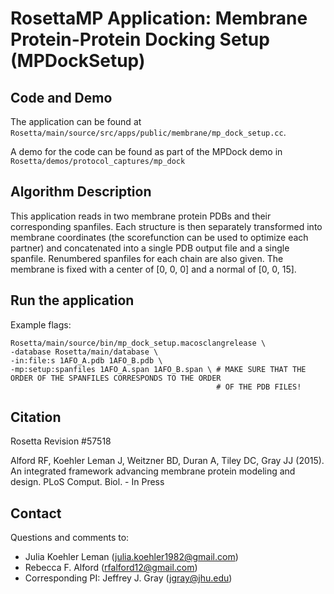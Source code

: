 # RosettaMP Application: Membrane Protein-Protein Docking Setup (MPDockSetup)

## Code and Demo
The application can be found at `Rosetta/main/source/src/apps/public/membrane/mp_dock_setup.cc`.

A demo for the code can be found as part of the MPDock demo in `Rosetta/demos/protocol_captures/mp_dock`

## Algorithm Description
This application reads in two membrane protein PDBs and their corresponding spanfiles. Each structure is then separately transformed into membrane coordinates (the scorefunction can be used to optimize each partner) and concatenated into a single PDB output file and a single spanfile. Renumbered spanfiles for each chain are also given. The membrane is fixed with a center of [0, 0, 0] and a normal of [0, 0, 15].

## Run the application

Example flags: 

```
Rosetta/main/source/bin/mp_dock_setup.macosclangrelease \
-database Rosetta/main/database \
-in:file:s 1AFO_A.pdb 1AFO_B.pdb \
-mp:setup:spanfiles 1AFO_A.span 1AFO_B.span \ # MAKE SURE THAT THE ORDER OF THE SPANFILES CORRESPONDS TO THE ORDER 
                                              # OF THE PDB FILES!
```

## Citation
Rosetta Revision #57518

Alford RF, Koehler Leman J, Weitzner BD, Duran A, Tiley DC, Gray JJ (2015). An integrated framework advancing membrane protein modeling and design. PLoS Comput. Biol. - In Press

## Contact

Questions and comments to: 
 - Julia Koehler Leman ([julia.koehler1982@gmail.com](julia.koehler1982@gmail.com))
 - Rebecca F. Alford ([rfalford12@gmail.com](rfalford12@gmail.com))
 - Corresponding PI: Jeffrey J. Gray ([jgray@jhu.edu](jgray@jhu.edu))


